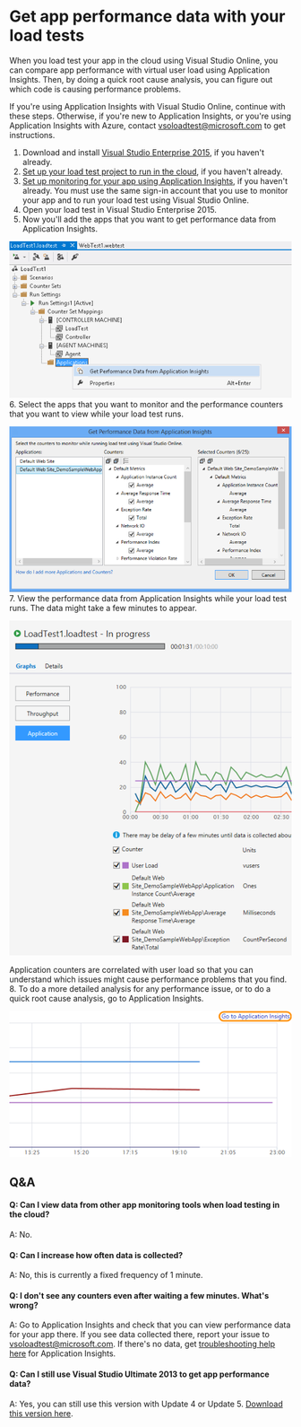 




# Get app performance data with your load tests


When you load test your app in the cloud using Visual Studio Online, 
you can compare app performance with virtual user load using Application Insights. 
Then, by doing a quick root cause analysis, you can figure out which code 
is causing performance problems.



If you're using Application Insights with Visual Studio Online, 
continue with these steps. Otherwise, if you're new to Application Insights, 
or you're using Application Insights with Azure, contact 
[vsoloadtest@microsoft.com](mailto:vsoloadtest@microsoft.com) to get instructions.


1. Download and install 
[Visual Studio Enterprise 2015](https://www.visualstudio.com/downloads/download-visual-studio-vs), 
if you haven't already.
2. [Set up your load test project to run in the cloud](https://www.visualstudio.com/get-started/test/load-test-your-app-vs#LoadTestVSIDE), 
if you haven't already.
3. [Set up monitoring for your app using Application Insights](https://blogs.msdn.com/b/visualstudioalm/archive/2014/07/08/get-application-performance-counters-of-your-choice-during-load-runs-with-visual-studio-online.aspx), 
if you haven't already. You must use the same sign-in account that you 
use to monitor your app and to run your load test using Visual Studio Online.
4. Open your load test in Visual Studio Enterprise 2015.
5. Now you'll add the apps that you want to get performance 
data from Application Insights.



![Right-click Applications. Click Get Performance Data from Application Insights](./media/get-performance-data-for-load-tests/LoadTestGetApps.png)
6. Select the apps that you want to monitor and the performance counters 
that you want to view while your load test runs.



![Select the apps to monitor and performance counters](./media/get-performance-data-for-load-tests/LoadTestGetAppsDialog.png)
7. View the performance data from Application Insights while your 
load test runs. The data might take a few minutes to appear.



![To view the performance counters when your load test runs, click Application](./media/get-performance-data-for-load-tests/LoadTestApplicationResults.png)



Application counters are correlated with user load so that you can 
understand which issues might cause performance problems that you find.
8. To do a more detailed analysis for any performance issue, or to do a 
quick root cause analysis, go to Application Insights.



![To get more performance details, click Go to Application Insights](./media/get-performance-data-for-load-tests/LoadTestGoToAppInsights.png)

## Q&amp;A

#### Q: Can I view data from other app monitoring tools when load testing in the cloud?


A: No.


#### Q: Can I increase how often data is collected?


A: No, this is currently a fixed frequency of 1 minute.


#### Q: I don't see any counters even after waiting a few minutes. What's wrong?


A: Go to Application Insights and check that you can view performance data 
for your app there. If you see data collected there, report your issue to 
[vsoloadtest@microsoft.com](mailto:vsoloadtest@microsoft.com). If there's no data, get 
[troubleshooting help here](http://blogs.msdn.com/b/visualstudioalm/archive/2013/12/11/application-insights-microsoft-monitoring-agent-setup-faq.aspx) 
for Application Insights.


#### Q: Can I still use Visual Studio Ultimate 2013 to get app performance data?


A:  Yes, you can still use this version with Update 4 or Update 5. [Download this version here](https://www.visualstudio.com/downloads/download-visual-studio-vs).
